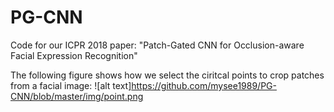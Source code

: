 # PG-CNN
Code for our ICPR 2018 paper: "Patch-Gated CNN for Occlusion-aware Facial Expression Recognition"

The following figure shows how we select the ciritcal points to crop patches from a facial image:
![alt text]https://github.com/mysee1989/PG-CNN/blob/master/img/point.png
